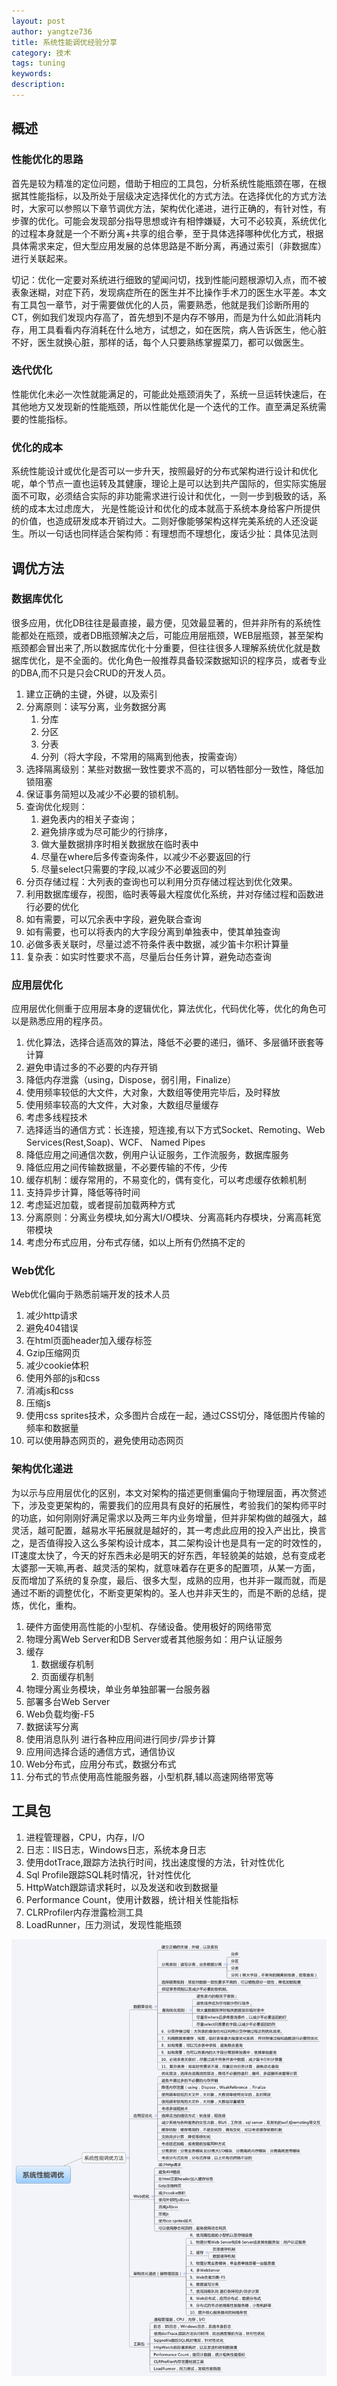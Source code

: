```yaml
---
layout: post
author: yangtze736
title: 系统性能调优经验分享
category: 技术
tags: tuning
keywords: 
description: 
---
```


## 概述

### 性能优化的思路

首先是较为精准的定位问题，借助于相应的工具包，分析系统性能瓶颈在哪，在根据其性能指标，以及所处于层级决定选择优化的方式方法。在选择优化的方式方法时，大家可以参照以下章节调优方法，架构优化递进，进行正确的，有针对性，有步骤的优化。可能会发现部分指导思想或许有相悖嫌疑，大可不必较真，系统优化的过程本身就是一个不断分离+共享的组合拳，至于具体选择哪种优化方式，根据具体需求来定，但大型应用发展的总体思路是不断分离，再通过索引（非数据库）进行关联起来。

切记：优化一定要对系统进行细致的望闻问切，找到性能问题根源切入点，而不被表象迷糊，对症下药，发现病症所在的医生并不比操作手术刀的医生水平差。本文有工具包一章节，对于需要做优化的人员，需要熟悉，他就是我们诊断所用的CT，例如我们发现内存高了，首先想到不是内存不够用，而是为什么如此消耗内存，用工具看看内存消耗在什么地方，试想之，如在医院，病人告诉医生，他心脏不好，医生就换心脏，那样的话，每个人只要熟练掌握菜刀，都可以做医生。

### 迭代优化

性能优化未必一次性就能满足的，可能此处瓶颈消失了，系统一旦运转快速后，在其他地方又发现新的性能瓶颈，所以性能优化是一个迭代的工作。直至满足系统需要的性能指标。

### 优化的成本

系统性能设计或优化是否可以一步升天，按照最好的分布式架构进行设计和优化呢，单个节点一直也运转及其健康，理论上是可以达到共产国际的，但实际实施层面不可取，必须结合实际的非功能需求进行设计和优化，一则一步到极致的话，系统的成本太过虑庞大， 光是性能设计和优化的成本就高于系统本身给客户所提供的价值，也造成研发成本开销过大。二则好像能够架构这样完美系统的人还没诞生。所以一句话也同样适合架构师：有理想而不理想化，废话少扯：具体见法则

## 调优方法

### 数据库优化

很多应用，优化DB往往是最直接，最方便，见效最显著的，但并非所有的系统性能都处在瓶颈，或者DB瓶颈解决之后，可能应用层瓶颈，WEB层瓶颈，甚至架构瓶颈都会冒出来了,所以数据库优化十分重要，但往往很多人理解系统优化就是数据库优化，是不全面的。优化角色一般推荐具备较深数据知识的程序员，或者专业的DBA,而不只是只会CRUD的开发人员。

1. 建立正确的主键，外键，以及索引
2. 分离原则：读写分离，业务数据分离
    1. 分库
    2. 分区
    3. 分表
    4. 分列（将大字段，不常用的隔离到他表，按需查询）
3. 选择隔离级别：某些对数据一致性要求不高的，可以牺牲部分一致性，降低加锁阻塞
4. 保证事务简短以及减少不必要的锁机制。
5. 查询优化规则：
    1. 避免表内的相关子查询；
    2. 避免排序或为尽可能少的行排序，
    3. 做大量数据排序时相关数据放在临时表中
    4. 尽量在where后多传查询条件，以减少不必要返回的行
    5. 尽量select只需要的字段,以减少不必要返回的列
6. 分页存储过程：大列表的查询也可以利用分页存储过程达到优化效果。
7. 利用数据库缓存，视图，临时表等最大程度优化系统，并对存储过程和函数进行必要的优化
8. 如有需要，可以冗余表中字段，避免联合查询
9. 如有需要，也可以将表内的大字段分离到单独表中，使其单独查询
10. 必做多表关联时，尽量过滤不符条件表中数据，减少笛卡尔积计算量
11. 复杂表：如实时性要求不高，尽量后台任务计算，避免动态查询

<!-- more -->

### 应用层优化

应用层优化侧重于应用层本身的逻辑优化，算法优化，代码优化等，优化的角色可以是熟悉应用的程序员。

1. 优化算法，选择合适高效的算法，降低不必要的递归，循环、多层循环嵌套等计算
2. 避免申请过多的不必要的内存开销
3. 降低内存泄露（using，Dispose，弱引用，Finalize）
4. 使用频率较低的大文件，大对象，大数组等使用完毕后，及时释放
5. 使用频率较高的大文件，大对象，大数组尽量缓存
6. 考虑多线程技术
7. 选择适当的通信方式：长连接，短连接,有以下方式Socket、Remoting、Web Services(Rest,Soap)、WCF、 Named Pipes
8. 降低应用之间通信次数，例用户认证服务，工作流服务，数据库服务
9. 降低应用之间传输数据量，不必要传输的不传，少传
10. 缓存机制：缓存常用的，不易变化的，偶有变化，可以考虑缓存依赖机制
11. 支持异步计算，降低等待时间
12. 考虑延迟加载，或者提前加载两种方式
13. 分离原则：分离业务模块,如分离大I/O模块、分离高耗内存模块，分离高耗宽带模块
14. 考虑分布式应用，分布式存储，如以上所有仍然搞不定的

### Web优化

Web优化偏向于熟悉前端开发的技术人员

1. 减少http请求
2. 避免404错误
3. 在html页面header加入缓存标签
4. Gzip压缩网页
5. 减少cookie体积
6. 使用外部的js和css
7. 消减js和css
8. 压缩js
9. 使用css sprites技术，众多图片合成在一起，通过CSS切分，降低图片传输的频率和数据量
10. 可以使用静态网页的，避免使用动态网页

### 架构优化递进

为以示与应用层优化的区别，本文对架构的描述更侧重偏向于物理层面，再次赘述下，涉及变更架构的，需要我们的应用具有良好的拓展性，考验我们的架构师平时的功底，如何刚刚好满足需求以及两三年内业务增量，但并非架构做的越强大，越灵活，越可配置，越易水平拓展就是越好的，其一考虑此应用的投入产出比，换言之，是否值得投入这么多架构设计成本，其二架构设计也是具有一定的时效性的，IT速度太快了，今天的好东西未必是明天的好东西，年轻貌美的姑娘，总有变成老太婆那一天嘛,再者、越灵活的架构，就意味着存在更多的配置项，从某一方面，反而增加了系统的复杂度，最后、很多大型，成熟的应用，也并非一蹴而就，而是通过不断的调整优化，不断变更架构的。圣人也并非天生的，而是不断的总结，提炼，优化，重构。

1. 硬件方面使用高性能的小型机、存储设备。使用极好的网络带宽
2. 物理分离Web Server和DB Server或者其他服务如：用户认证服务
3. 缓存
    1. 数据缓存机制
    2. 页面缓存机制
4. 物理分离业务模块，单业务单独部署一台服务器
5. 部署多台Web Server
6. Web负载均衡-F5
7. 数据读写分离
8. 使用消息队列 进行各种应用间进行同步/异步计算
9. 应用间选择合适的通信方式，通信协议
10. Web分布式，应用分布式，数据分布式
11. 分布式的节点使用高性能服务器，小型机群,辅以高速网络带宽等

## 工具包

1. 进程管理器，CPU，内存，I/O
2. 日志：IIS日志，Windows日志，系统本身日志
3. 使用dotTrace,跟踪方法执行时间，找出速度慢的方法，针对性优化
4. Sql Profile跟踪SQL耗时情况，针对性优化
5. HttpWatch跟踪请求耗时，以及发送和收到数据量
6. Performance Count，使用计数器，统计相关性能指标
7. CLRProfiler内存泄露检测工具
8. LoadRunner，压力测试，发现性能瓶颈

![1](/public/img/system_optimization.png)

